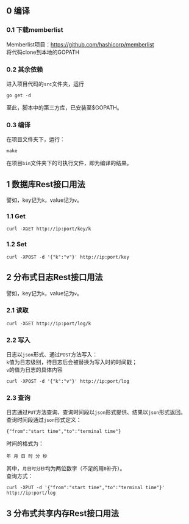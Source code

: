 ## 0 编译
### 0.1 下载memberlist
Memberlist项目：https://github.com/hashicorp/memberlist  
将代码clone到本地的GOPATH
### 0.2 其余依赖
进入项目代码的`src`文件夹，运行
```
go get -d
```
至此，脚本中的第三方库，已安装至$GOPATH。
### 0.3 编译
在项目文件夹下，运行：
```
make
```
在项目`bin`文件夹下的可执行文件，即为编译的结果。

## 1 数据库Rest接口用法
譬如，key记为`k`，value记为`v`。  
### 1.1 Get
```
curl -XGET http://ip:port/key/k
```
### 1.2 Set
```
curl -XPOST -d '{"k":"v"}' http://ip:port/key
```
## 2 分布式日志Rest接口用法
譬如，key记为`k`，value记为`v`。  
### 2.1 读取 
```
curl -XGET http://ip:port/log/k
```
### 2.2 写入
日志以`json`形式、通过`POST`方法写入：  
`k`值为日志级别，待日志后会被替换为写入时的时间戳；  
`v`的值为日志的具体内容
```
curl -XPOST -d '{"k":"v"}' http://ip:port/log
```

### 2.3 查询 
日志通过`PUT`方法查询、查询时间段以`json`形式提供、结果以`json`形式返回。  
查询时间段通过`json`形式定义：  
```
{"from":"start time","to":"terminal time"}
```
时间的格式为：
```
年 月 日 时 分 秒
```
其中，`月日时分秒`均为两位数字（不足的用`0`补齐）。  
查询方式：
```
curl -XPUT -d '{"from":"start time","to":"terminal time"}' http://ip:port/log
```

## 3 分布式共享内存Rest接口用法

